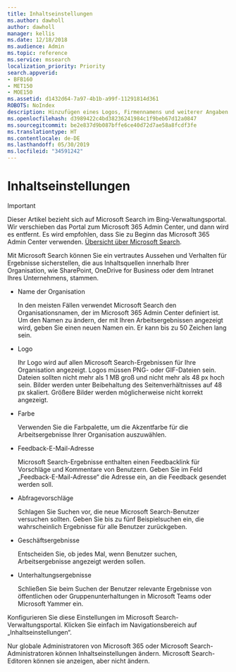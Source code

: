 ```yaml
---
title: Inhaltseinstellungen
ms.author: dawholl
author: dawholl
manager: kellis
ms.date: 12/18/2018
ms.audience: Admin
ms.topic: reference
ms.service: mssearch
localization_priority: Priority
search.appverid:
- BFB160
- MET150
- MOE150
ms.assetid: d1432d64-7a97-4b1b-a99f-11291814d361
ROBOTS: NoIndex
description: Hinzufügen eines Logos, Firmennamens und weiterer Angaben zu Ihren Microsoft Search-Arbeitsergebnissen
ms.openlocfilehash: d3989422c4bd38236241984c1f9beb67d12a0847
ms.sourcegitcommit: be2e837d9b087bffe6ce40d72d7ae58a8fcdf3fe
ms.translationtype: HT
ms.contentlocale: de-DE
ms.lasthandoff: 05/30/2019
ms.locfileid: "34591242"
---
```

# <a name="content-settings"></a>Inhaltseinstellungen

> [!IMPORTANT]
> Dieser Artikel bezieht sich auf Microsoft Search im Bing-Verwaltungsportal. Wir verschieben das Portal zum Microsoft 365 Admin Center, und dann wird es entfernt. Es wird empfohlen, dass Sie zu Beginn das Microsoft 365 Admin Center verwenden. [Übersicht über Microsoft Search](overview-microsoft-search.md).
    
Mit Microsoft Search können Sie ein vertrautes Aussehen und Verhalten für Ergebnisse sicherstellen, die aus Inhaltsquellen innerhalb Ihrer Organisation, wie SharePoint, OneDrive for Business oder dem Intranet Ihres Unternehmens, stammen. 
  
- Name der Organisation
    
    In den meisten Fällen verwendet Microsoft Search den Organisationsnamen, der im Microsoft 365 Admin Center definiert ist. Um den Namen zu ändern, der mit Ihren Arbeitsergebnissen angezeigt wird, geben Sie einen neuen Namen ein. Er kann bis zu 50 Zeichen lang sein.
    
- Logo
    
    Ihr Logo wird auf allen Microsoft Search-Ergebnissen für Ihre Organisation angezeigt. Logos müssen PNG- oder GIF-Dateien sein. Dateien sollten nicht mehr als 1 MB groß und nicht mehr als 48 px hoch sein. Bilder werden unter Beibehaltung des Seitenverhältnisses auf 48 px skaliert. Größere Bilder werden möglicherweise nicht korrekt angezeigt.
    
- Farbe
    
    Verwenden Sie die Farbpalette, um die Akzentfarbe für die Arbeitsergebnisse Ihrer Organisation auszuwählen.
    
- Feedback-E-Mail-Adresse
    
    Microsoft Search-Ergebnisse enthalten einen Feedbacklink für Vorschläge und Kommentare von Benutzern. Geben Sie im Feld „Feedback-E-Mail-Adresse“ die Adresse ein, an die Feedback gesendet werden soll.
    
- Abfragevorschläge
    
    Schlagen Sie Suchen vor, die neue Microsoft Search-Benutzer versuchen sollten. Geben Sie bis zu fünf Beispielsuchen ein, die wahrscheinlich Ergebnisse für alle Benutzer zurückgeben.
    
- Geschäftsergebnisse
    
    Entscheiden Sie, ob jedes Mal, wenn Benutzer suchen, Arbeitsergebnisse angezeigt werden sollen.
    
- Unterhaltungsergebnisse
    
    Schließen Sie beim Suchen der Benutzer relevante Ergebnisse von öffentlichen oder Gruppenunterhaltungen in Microsoft Teams oder Microsoft Yammer ein.
    
Konfigurieren Sie diese Einstellungen im Microsoft Search-Verwaltungsportal. Klicken Sie einfach im Navigationsbereich auf „Inhaltseinstellungen“.
  
Nur globale Administratoren von Microsoft 365 oder Microsoft Search-Administratoren können Inhaltseinstellungen ändern. Microsoft Search-Editoren können sie anzeigen, aber nicht ändern.


